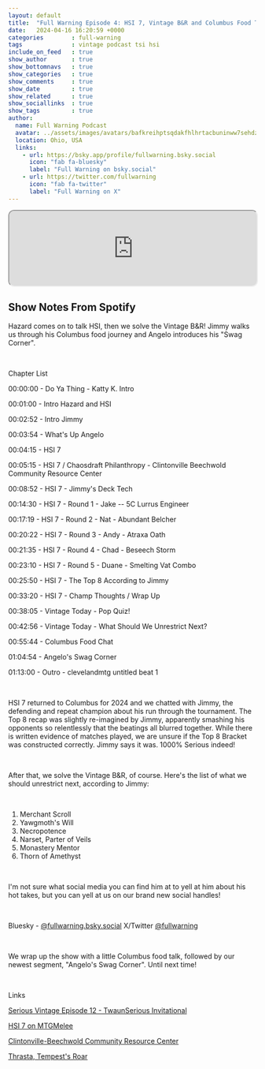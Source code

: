 ```yaml
---
layout: default
title:  "Full Warning Episode 4: HSI 7, Vintage B&R and Columbus Food Talk"
date:   2024-04-16 16:20:59 +0000
categories        : full-warning
tags              : vintage podcast tsi hsi
include_on_feed   : true
show_author       : true
show_bottomnavs   : true
show_categories   : true
show_comments     : true
show_date         : true
show_related      : true
show_sociallinks  : true
show_tags         : true
author:
  name: Full Warning Podcast
  avatar: ../assets/images/avatars/bafkreihptsqdakfhlhrtacbuninww7sehdzvc6pup5wodnyi4tktbv6w3u.jpg
  location: Ohio, USA
  links:
    - url: https://bsky.app/profile/fullwarning.bsky.social
      icon: "fab fa-bluesky"
      label: "Full Warning on bsky.social"
    - url: https://twitter.com/fullwarning
      icon: "fab fa-twitter"
      label: "Full Warning on X"
---
```


<iframe style="border-radius:12px" src="https://podcasters.spotify.com/pod/show/full-warning/embed/episodes/Full-Warning-Episode-4-HSI-7--Vintage-BR-and-Columbus-Food-Talk-e2if4bg/a-ab62ms4" allow="autoplay; clipboard-write; encrypted-media; fullscreen; picture-in-picture" width="100%" height="152"  scrolling="no"></iframe>

## Show Notes From Spotify

<p>Hazard comes on to talk HSI, then we solve the Vintage B&amp;R! Jimmy walks us through his Columbus food journey and Angelo introduces his &quot;Swag Corner&quot;.</p>
<p><br></p>
<p>Chapter List</p>
<p>00:00:00 - Do Ya Thing - Katty K. Intro</p>
<p>00:01:00 - Intro Hazard and HSI</p>
<p>00:02:52 - Intro Jimmy</p>
<p>00:03:54 - What&#39;s Up Angelo</p>
<p>00:04:15 - HSI 7</p>
<p>00:05:15 - HSI 7 / Chaosdraft Philanthropy - Clintonville Beechwold Community Resource Center</p>
<p>00:08:52 - HSI 7 - Jimmy&#39;s Deck Tech</p>
<p>00:14:30 - HSI 7 - Round 1 - Jake -- 5C Lurrus Engineer</p>
<p>00:17:19 - HSI 7 - Round 2 - Nat - Abundant Belcher</p>
<p>00:20:22 - HSI 7 - Round 3 - Andy - Atraxa Oath</p>
<p>00:21:35 - HSI 7 - Round 4 - Chad - Beseech Storm</p>
<p>00:23:10 - HSI 7 - Round 5 - Duane - Smelting Vat Combo</p>
<p>00:25:50 - HSI 7 - The Top 8 According to Jimmy</p>
<p>00:33:20 - HSI 7 - Champ Thoughts / Wrap Up</p>
<p>00:38:05 - Vintage Today - Pop Quiz!</p>
<p>00:42:56 - Vintage Today - What Should We Unrestrict Next?</p>
<p>00:55:44 - Columbus Food Chat</p>
<p>01:04:54 - Angelo&#39;s Swag Corner</p>
<p>01:13:00 - Outro - clevelandmtg untitled beat 1</p>
<p><br></p>
<p>HSI 7 returned to Columbus for 2024 and we chatted with Jimmy, the defending and repeat champion about his run through the tournament. The Top 8 recap was slightly re-imagined by Jimmy, apparently smashing his opponents so relentlessly that the beatings all blurred together. While there is written evidence of matches played, we are unsure if the Top 8 Bracket was constructed correctly. Jimmy says it was. 1000% Serious indeed!</p>
<p><br></p>
<p>After that, we solve the Vintage B&amp;R, of course. Here&#39;s the list of what we should unrestrict next, according to Jimmy:</p>
<p><br></p>
<ol>
 <li>Merchant Scroll</li>
 <li>Yawgmoth&#39;s Will</li>
  <li>Necropotence</li>
  <li>Narset, Parter of Veils</li>
  <li>Monastery Mentor</li>
  <li>Thorn of Amethyst</li>
</ol>
<p><br></p>
<p>I&#39;m not sure what social media you can find him at to yell at him about his hot takes, but you can yell at us on our brand new social handles!</p>
<p><br></p>
<p>Bluesky - <a href="https://bsky.app/profile/fullwarning.bsky.social" target="_blank" rel="noopener noreferer">@fullwarning.bsky.social</a>
X/Twitter <a href="https://twitter.com/fullwarning" target="_blank" rel="noopener noreferer">@fullwarning</a></p>
<p><br></p>
<p>We wrap up the show with a little Columbus food talk, followed by our newest segment, &quot;Angelo&#39;s Swag Corner&quot;. Until next time!</p>
<p><br></p>
<p>Links</p>
<p><a href="https://www.eternalcentral.com/serious-vintage-podcast-episode-12-twaunserious-invitational/" target="_blank" rel="noopener noreferer">Serious Vintage Episode 12 - TwaunSerious Invitational</a></p>
<p><a href="https://melee.gg/Tournament/View/35554" target="_blank" rel="noopener noreferer">HSI 7 on MTGMelee</a></p>
<p><a href="https://www.clintonvillecrc.org/" target="_blank" rel="noopener noreferer">Clintonville-Beechwold Community Resource Center</a></p>
<p><a href="https://scryfall.com/card/mh2/178/thrasta-tempests-roar" target="_blank" rel="noopener noreferer">Thrasta, Tempest&#39;s Roar</a></p>
<p><br></p>
